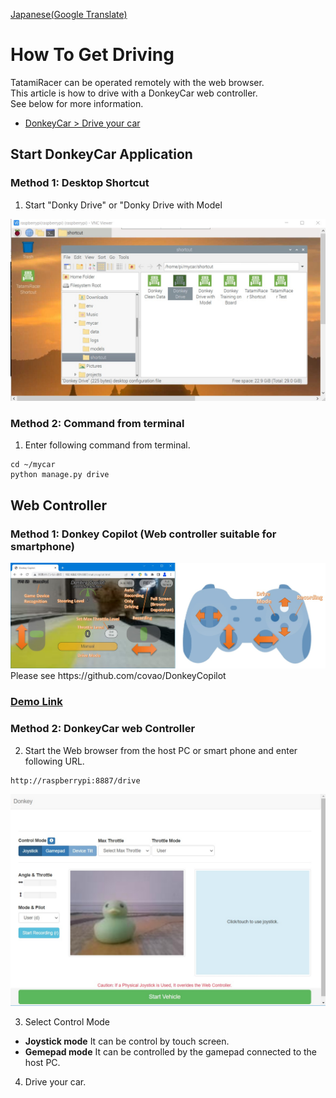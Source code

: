 [Japanese(Google Translate)](https://github-com.translate.goog/covao/TatamiRacer/blob/master/doc/HowToGetDriving.md?_x_tr_sl=en&_x_tr_tl=ja&_x_tr_hl=ja&_x_tr_pto=wapp)
# How To Get Driving
TatamiRacer can be operated remotely with the web browser.  
This article is how to drive with a DonkeyCar web controller.  
See below for more information.
- [DonkeyCar > Drive your car](https://docs.donkeycar.com/guide/get_driving/)

## Start DonkeyCar Application
### Method 1: Desktop Shortcut 
1. Start "Donky Drive" or "Donky Drive with Model  
<img src="../img/TatamiRacer_Shortcut.jpg" alt="" title="" width="640" height="">

### Method 2: Command from terminal
1. Enter following command from terminal.
~~~
cd ~/mycar
python manage.py drive
~~~

## Web Controller
### Method 1: Donkey Copilot (Web controller suitable for smartphone)  
<img src="../img/DonkeyCopilot.jpg" alt="" title="" width="640" height="">
Please see https://github.com/covao/DonkeyCopilot

### [Demo Link](https://covao.github.io/DonkeyCopilot/copilot.html?demo)  

### Method 2: DonkeyCar web Controller  
2. Start the Web browser from the host PC or smart phone and enter following URL.
~~~
http://raspberrypi:8887/drive
~~~

<img src="../img/browser_control.jpg" alt="" title="" width="640" height="">

3.  Select Control Mode  
- **Joystick mode**   It can be control by touch screen.
- **Gemepad mode**  It can be controlled by the gamepad connected to the host PC.

4. Drive your car. 

